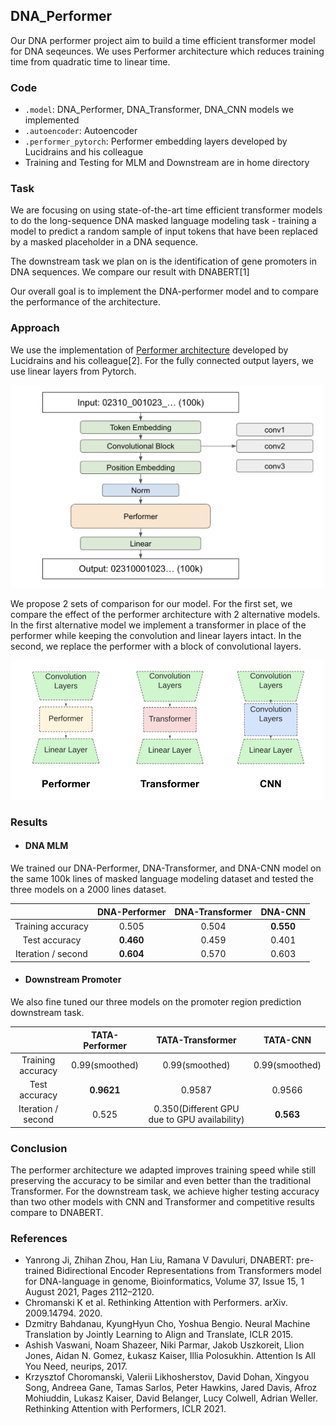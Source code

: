 ## DNA_Performer

Our DNA performer project aim to build a time efficient transformer model for DNA seqeunces. We uses Performer architecture which reduces training time from quadratic time to linear time.


### Code

- `.model`: DNA_Performer, DNA_Transformer, DNA_CNN models we implemented
- `.autoencoder`: Autoencoder
- `.performer_pytorch`: Performer embedding layers developed by Lucidrains and his colleague
- Training and Testing for MLM and Downstream are in home directory



### Task

We are focusing on using state-of-the-art time efficient transformer models to do the long-sequence DNA masked language modeling task - training a model to predict a random sample of input tokens that have been replaced by a masked placeholder in a DNA sequence.

The downstream task we plan on is the identification of gene promoters in DNA sequences. We compare our result with DNABERT[1]

Our overall goal is to implement the DNA-performer model and to compare the performance of the architecture.



### Approach
We use the implementation of <a href="https://github.com/lucidrains/performer-pytorch">Performer architecture</a> developed by Lucidrains and his colleague[2]. For the fully connected output layers, we use linear layers from Pytorch.

<img src="./model.png" width="500px"></img>

We propose 2 sets of comparison for our model. For the first set, we compare the effect of the performer architecture with 2 alternative models. In the first alternative model we implement a transformer in place of the performer while keeping the convolution and linear layers intact. In the second, we replace the performer with a block of convolutional layers.

<img src="./comparison.png" width="500px"></img>



### Results

- #### DNA MLM
We trained our DNA-Performer, DNA-Transformer, and DNA-CNN model on the same 100k lines of masked language modeling dataset and tested the three models on a 2000 lines dataset.

|           | DNA-Performer | DNA-Transformer | DNA-CNN |
| :---: | :---: | :---: | :---: |
| Training accuracy   | 0.505     | 0.504    |   <strong>0.550</strong>  |
| Test accuracy   | <strong>0.460</strong>       | 0.459      |   0.401  |
| Iteration / second | <strong>0.604</strong> | 0.570 | 0.603 |


- #### Downstream Promoter
We also fine tuned our three models on the promoter region prediction downstream task.

|           | TATA-Performer | TATA-Transformer | TATA-CNN |
| :---: | :---: | :---: | :---: |
| Training accuracy |  0.99(smoothed) | 0.99(smoothed) | 0.99(smoothed) |
| Test accuracy   | <strong>0.9621</strong>  | 0.9587 |   0.9566  |
| Iteration / second | 0.525 | 0.350(Different GPU due to GPU availability) | <strong>0.563</strong> |



### Conclusion

The performer architecture we adapted improves training speed while still preserving the accuracy to be similar and even better than the traditional Transformer. For the downstream task, we achieve higher testing accuracy than two other models with CNN and Transformer and competitive results compare to DNABERT.



### References

- Yanrong Ji, Zhihan Zhou, Han Liu, Ramana V Davuluri, DNABERT: pre-trained Bidirectional Encoder Representations from Transformers model for DNA-language in genome, Bioinformatics, Volume 37, Issue 15, 1 August 2021, Pages 2112–2120.
- Chromanski K et al. Rethinking Attention with Performers. arXiv. 2009.14794. 2020.
- Dzmitry Bahdanau, KyungHyun Cho, Yoshua Bengio. Neural Machine Translation by Jointly Learning to Align and Translate, ICLR 2015. 
- Ashish Vaswani, Noam Shazeer, Niki Parmar, Jakob Uszkoreit, Llion Jones, Aidan N. Gomez, Łukasz Kaiser, Illia Polosukhin. Attention Is All You Need, neurips, 2017.
- Krzysztof Choromanski, Valerii Likhosherstov, David Dohan, Xingyou Song, Andreea Gane, Tamas Sarlos, Peter Hawkins, Jared Davis, Afroz Mohiuddin, Lukasz Kaiser, David Belanger, Lucy Colwell, Adrian Weller. Rethinking Attention with Performers, ICLR 2021. 
